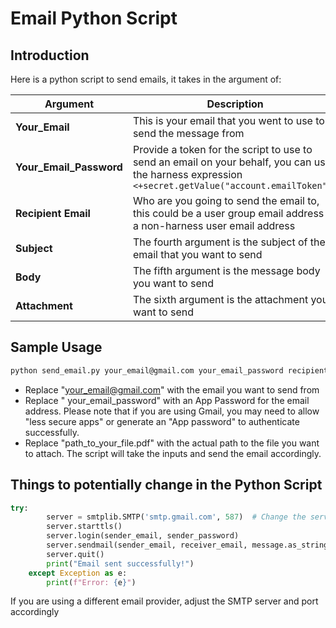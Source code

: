 # Email Python Script

## Introduction

Here is a python script to send emails, it takes in the argument of:

| **Argument**            | **Description**                                                                                                                                      |   |   |
|-------------------------|------------------------------------------------------------------------------------------------------------------------------------------------------|---|---|
| **Your_Email**          | This is your email that you went to use to send the message from                                                                                     |   |   |
| **Your_Email_Password** | Provide a token for the script to use to send an email on your behalf, you can use the harness expression `<+secret.getValue("account.emailToken")>` |   |   |
| **Recipient Email**     | Who are you going to send the email to, this could be a user group email address or a non-harness user email address                                 |   |   |
| **Subject**             | The fourth argument is the subject of the email that you want to send                                                                                |   |   |
| **Body**                | The fifth argument is the message body you want to send                                                                                              |   |   |
| **Attachment**          | The sixth argument is the attachment you want to send                                                                                                |   |   |




## Sample Usage

```BASH
python send_email.py your_email@gmail.com your_email_password recipient@example.com "Test Email with Attachment" "This is a test email with an attachment. Please check the attached file." path_to_your_file.pdf
```

- Replace "your_email@gmail.com" with the email you want to send from
- Replace " your_email_password" with an App Password for the email address. Please note that if you are using Gmail, you may need to allow "less secure apps" or generate an "App password" to authenticate successfully.
- Replace "path_to_your_file.pdf" with the actual path to the file you want to attach. The script will take the inputs and send the email accordingly.



## Things to potentially change in the Python Script

```PYTHON
try:
        server = smtplib.SMTP('smtp.gmail.com', 587)  # Change the server and port if using a different provider
        server.starttls()
        server.login(sender_email, sender_password)
        server.sendmail(sender_email, receiver_email, message.as_string())
        server.quit()
        print("Email sent successfully!")
    except Exception as e:
        print(f"Error: {e}")
```

If you are using a different email provider, adjust the SMTP server and port accordingly
